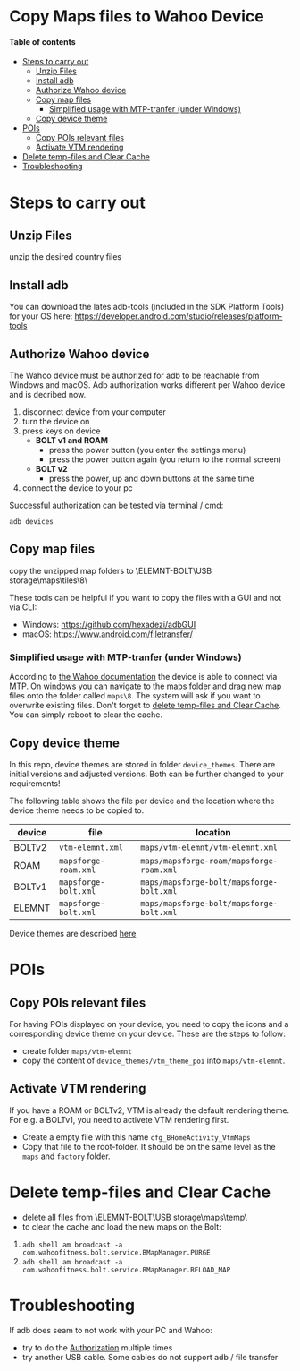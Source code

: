 # Copy Maps files to Wahoo Device <!-- omit in toc -->

#### Table of contents <!-- omit in toc -->
- [Steps to carry out](#steps-to-carry-out)
  - [Unzip Files](#unzip-files)
  - [Install adb](#install-adb)
  - [Authorize Wahoo device](#authorize-wahoo-device)
  - [Copy map files](#copy-map-files)
    - [Simplified usage with MTP-tranfer (under Windows)](#simplified-usage-with-mtp-tranfer-under-windows)
  - [Copy device theme](#copy-device-theme)
- [POIs](#pois)
  - [Copy POIs relevant files](#copy-pois-relevant-files)
  - [Activate VTM rendering](#activate-vtm-rendering)
- [Delete temp-files and Clear Cache](#delete-temp-files-and-clear-cache)
- [Troubleshooting](#troubleshooting)

# Steps to carry out
## Unzip Files
unzip the desired country files

## Install adb
You can download the lates adb-tools (included in the SDK Platform Tools) for your OS here:
https://developer.android.com/studio/releases/platform-tools

## Authorize Wahoo device
The Wahoo device must be authorized for adb to be reachable from Windows and macOS. Adb authorization works different per Wahoo device and is decribed now.

1. disconnect device from your computer
2. turn the device on
3. press keys on device
   * **BOLT v1 and ROAM**
     * press the power button (you enter the settings menu)
     * press the power button again (you return to the normal screen)
   * **BOLT v2**
     * press the power, up and down buttons at the same time
4. connect the device to your pc

Successful authorization can be tested via terminal / cmd:
```
adb devices
```

## Copy map files
copy the unzipped map folders to \ELEMNT-BOLT\USB storage\maps\tiles\8\

These tools can be helpful if you want to copy the files with a GUI and not via CLI:
- Windows: https://github.com/hexadezi/adbGUI
- macOS: https://www.android.com/filetransfer/

### Simplified usage with MTP-tranfer (under Windows)
According to [the Wahoo documentation](https://support.wahoofitness.com/hc/en-us/articles/115000127910-Connecting-ELEMNT-BOLT-ROAM-to-Desktop-or-Laptop-Computers) the device is able to connect via MTP. On windows you can navigate to the maps folder and drag new map files onto the folder called `maps\8`. The system will ask if you want to overwrite existing files. Don't forget to [delete temp-files and Clear Cache](#delete-temp-files-and-clear-cache). You can simply reboot to clear the cache.

## Copy device theme
In this repo, device themes are stored in folder `device_themes`. There are initial versions and adjusted versions. Both can be further changed to your requirements!

The following table shows the file per device and the location where the device theme needs to be copied to.

| device | file                 | location                                 |
| ------ | -------------------- | ---------------------------------------- |
| BOLTv2 | `vtm-elemnt.xml`     | `maps/vtm-elemnt/vtm-elemnt.xml`         |
| ROAM   | `mapsforge-roam.xml` | `maps/mapsforge-roam/mapsforge-roam.xml` |
| BOLTv1 | `mapsforge-bolt.xml` | `maps/mapsforge-bolt/mapsforge-bolt.xml` |
| ELEMNT | `mapsforge-bolt.xml` | `maps/mapsforge-bolt/mapsforge-bolt.xml` |

Device themes are described [here](TAGS_ON_MAP_AND_DEVICE.md#Device-Theme)

# POIs
## Copy POIs relevant files
For having POIs displayed on your device, you need to copy the icons and a corresponding device theme on your device.
These are the steps to follow:
- create folder `maps/vtm-elemnt`
- copy the content of  `device_themes/vtm_theme_poi` into  `maps/vtm-elemnt`.

## Activate VTM rendering
If you have a ROAM or BOLTv2, VTM is already the default rendering theme.
For e.g. a BOLTv1, you need to activete VTM rendering first.

- Create a empty file with this name `cfg_BHomeActivity_VtmMaps`
- Copy that file to the root-folder. It should be on the same level as the `maps` and `factory` folder.

# Delete temp-files and Clear Cache
- delete all files from \ELEMNT-BOLT\USB storage\maps\temp\
- to clear the cache and load the new maps on the Bolt:
1. `adb shell am broadcast -a com.wahoofitness.bolt.service.BMapManager.PURGE`
2. `adb shell am broadcast -a com.wahoofitness.bolt.service.BMapManager.RELOAD_MAP`

# Troubleshooting
If adb does seam to not work with your PC and Wahoo:
- try to do the [Authorization](#authorize-bolt-to-connect-to-windows--macos) multiple times
- try another USB cable. Some cables do not support adb / file transfer
